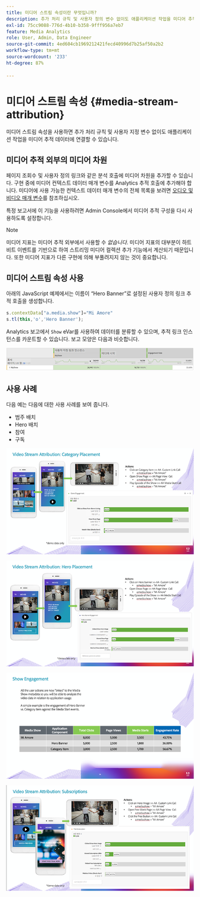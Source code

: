 ```yaml
---
title: 미디어 스트림 속성이란 무엇입니까?
description: 추가 처리 규칙 및 사용자 정의 변수 없이도 애플리케이션 작업을 미디어 추적 데이터에 연결 방법에 대해 알아봅니다.
exl-id: 75cc9088-776d-4b10-b358-9fff956a7eb7
feature: Media Analytics
role: User, Admin, Data Engineer
source-git-commit: 4ed604cb1969212421fecd40996d7b25af50a2b2
workflow-type: tm+mt
source-wordcount: '233'
ht-degree: 87%

---
```


# 미디어 스트림 속성 {#media-stream-attribution}

미디어 스트림 속성을 사용하면 추가 처리 규칙 및 사용자 지정 변수 없이도 애플리케이션 작업을 미디어 추적 데이터에 연결할 수 있습니다.

## 미디어 추적 외부의 미디어 차원

페이지 조회수 및 사용자 정의 링크와 같은 분석 호출에 미디어 차원을 추가할 수 있습니다. 구현 중에 미디어 컨텍스트 데이터 매개 변수를 Analytics 추적 호출에 추가해야 합니다. 미디어에 사용 가능한 컨텍스트 데이터 매개 변수의 전체 목록을 보려면 [오디오 및 비디오 매개 변수](/help/implementation/variables/audio-video-parameters.md)를 참조하십시오.

특정 보고서에 이 기능을 사용하려면 Admin Console에서 미디어 추적 구성을 다시 사용하도록 설정합니다.

>[!NOTE]
>
>미디어 지표는 미디어 추적 외부에서 사용할 수 _없습니다_. 미디어 지표의 대부분이 하트비트 이벤트를 기반으로 하여 스트리밍 미디어 컬렉션 추가 기능에서 계산되기 때문입니다. 또한 미디어 지표가 다른 구현에 의해 부풀려지지 않는 것이 중요합니다.

## 미디어 스트림 속성 사용

아래의 JavaScript 예제에서는 이름이 “Hero Banner”로 설정된 사용자 정의 링크 추적 호출을 생성합니다.

```javascript
s.contextData["a.media.show"]="Mi Amore"
s.tl(this,'o','Hero Banner');
```

Analytics 보고에서 `Show` eVar를 사용하여 데이터를 분류할 수 있으며, 추적 링크 인스턴스를 카운트할 수 있습니다. 보고 모양은 다음과 비슷합니다.

![](/assets/myShow-rpt-1.png)

## 사용 사례

다음 예는 다음에 대한 사용 사례를 보여 줍니다.

* 범주 배치
* Hero 배치
* 참여
* 구독

![](/assets/vid-stream-attr-category.png)

![](/assets/vid-stream-attr-hero.png)

![](/assets/show-engagement.png)

![](/assets/vid-stream-attr-subs.png)
